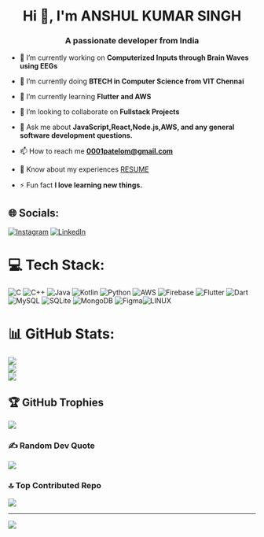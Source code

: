 <h1 align="center">Hi 👋, I'm ANSHUL KUMAR SINGH</h1>
<h3 align="center">A passionate developer from India</h3>

- 🔭 I’m currently working on **Computerized Inputs through Brain Waves using EEGs**
  
- 👀 I’m currently doing **BTECH in Computer Science from VIT Chennai**
  
- 🌱 I’m currently learning **Flutter and AWS**

- 👯 I’m looking to collaborate on **Fullstack Projects**

- 💬 Ask me about **JavaScript,React,Node.js,AWS, and any general software development questions.**

- 📫 How to reach me **0001patelom@gmail.com**

- 📄 Know about my experiences [RESUME](https://drive.google.com/file/d/1iFGKM8bKFeKUQwBV0RrW1gcaQHTZwiry/view?usp=sharing)

- ⚡ Fun fact **I love learning new things.**

## 🌐 Socials:
[![Instagram](https://img.shields.io/badge/Instagram-%23E4405F.svg?logo=Instagram&logoColor=white)](https://instagram.com/om.pxtel) [![LinkedIn](https://img.shields.io/badge/LinkedIn-%230077B5.svg?logo=linkedin&logoColor=white)](https://linkedin.com/in/om-patel0001) 

# 💻 Tech Stack:
![C](https://img.shields.io/badge/c-%2300599C.svg?style=for-the-badge&logo=c&logoColor=white) ![C++](https://img.shields.io/badge/c++-%2300599C.svg?style=for-the-badge&logo=c%2B%2B&logoColor=white) ![Java](https://img.shields.io/badge/java-%23ED8B00.svg?style=for-the-badge&logo=java&logoColor=white) ![Kotlin](https://img.shields.io/badge/kotlin-%230095D5.svg?style=for-the-badge&logo=kotlin&logoColor=white) ![Python](https://img.shields.io/badge/python-3670A0?style=for-the-badge&logo=python&logoColor=ffdd54) ![AWS](https://img.shields.io/badge/AWS-%23FF9900.svg?style=for-the-badge&logo=amazon-aws&logoColor=white) ![Firebase](https://img.shields.io/badge/firebase-%23039BE5.svg?style=for-the-badge&logo=firebase) ![Flutter](https://img.shields.io/badge/Flutter-%2302569B.svg?style=for-the-badge&logo=Flutter&logoColor=white) ![Dart](https://img.shields.io/badge/dart-%230175C2.svg?style=for-the-badge&logo=dart&logoColor=white) ![MySQL](https://img.shields.io/badge/mysql-%2300f.svg?style=for-the-badge&logo=mysql&logoColor=white) ![SQLite](https://img.shields.io/badge/sqlite-%2307405e.svg?style=for-the-badge&logo=sqlite&logoColor=white) ![MongoDB](https://img.shields.io/badge/MongoDB-%234ea94b.svg?style=for-the-badge&logo=mongodb&logoColor=white) 	![Figma](https://img.shields.io/badge/figma-%23F24E1E.svg?style=for-the-badge&logo=figma&logoColor=white)![LINUX](https://img.shields.io/badge/Linux-FCC624?style=for-the-badge&logo=linux&logoColor=black)
# 📊 GitHub Stats:
![](https://github-readme-stats.vercel.app/api?username=ompxtel&theme=dark&hide_border=false&include_all_commits=true&count_private=true)<br/>
![](https://github-readme-streak-stats.herokuapp.com/?user=ompxtel&theme=dark&hide_border=false)<br/>
![](https://github-readme-stats.vercel.app/api/top-langs/?username=ompxtel&theme=dark&hide_border=false&include_all_commits=true&count_private=true&layout=compact)

## 🏆 GitHub Trophies
![](https://github-profile-trophy.vercel.app/?username=ompxtel&theme=radical&no-frame=false&no-bg=true&margin-w=4)

### ✍️ Random Dev Quote
![](https://quotes-github-readme.vercel.app/api?type=vetical&theme=radical)

### 🔝 Top Contributed Repo
![](https://github-contributor-stats.vercel.app/api?username=ompxtel&limit=5&theme=dark&combine_all_yearly_contributions=true)

---
[![](https://visitcount.itsvg.in/api?id=ompxtel&icon=0&color=0)](https://visitcount.itsvg.in)
